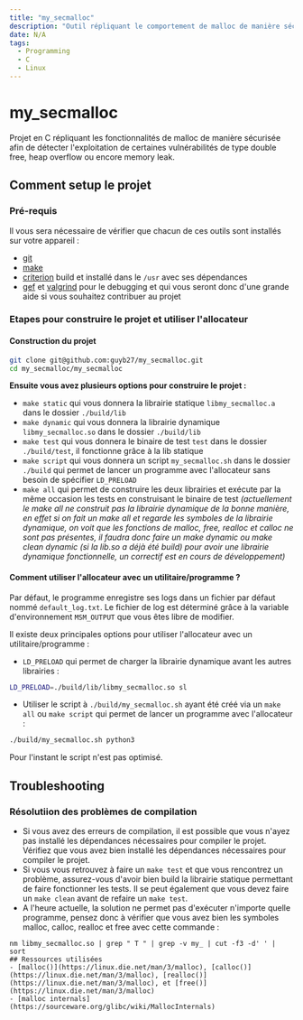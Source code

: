 ```yaml
---
title: "my_secmalloc"
description: "Outil répliquant le comportement de malloc de manière sécurisée"
date: N/A
tags:
  - Programming
  - C
  - Linux
---
```


# my_secmalloc
Projet en C répliquant les fonctionnalités de malloc de manière sécurisée afin de détecter l'exploitation de certaines vulnérabilités de type double free, heap overflow ou encore memory leak. 

## Comment setup le projet
### Pré-requis
Il vous sera nécessaire de vérifier que chacun de ces outils sont installés sur votre appareil :
- [git](https://git-scm.com/download/win)
- [make](https://cmake.org/download/)
- [criterion](https://criterion.readthedocs.io/en/master/setup.html) build et installé dans le `/usr` avec ses dépendances
- [gef](https://github.com/hugsy/gef) et [valgrind](https://valgrind.org/downloads/current.html) pour le debugging et qui vous seront donc d'une grande aide si vous souhaitez contribuer au projet

### Etapes pour construire le projet et utiliser l'allocateur
#### Construction du projet
```bash
git clone git@github.com:guyb27/my_secmalloc.git
cd my_secmalloc/my_secmalloc
```
**Ensuite vous avez plusieurs options pour construire le projet :**
- ``make static`` qui vous donnera la librairie statique ``libmy_secmalloc.a`` dans le dossier ``./build/lib``
- ``make dynamic`` qui vous donnera la librairie dynamique ``libmy_secmalloc.so`` dans le dossier ``./build/lib``
- ``make test`` qui vous donnera le binaire de test ``test`` dans le dossier ``./build/test``, il fonctionne grâce à la lib statique
- ``make script`` qui vous donnera un script ``my_secmalloc.sh`` dans le dossier ``./build`` qui permet de lancer un programme avec l'allocateur sans besoin de spécifier ``LD_PRELOAD``
- ``make all`` qui permet de construire les deux librairies et exécute par la même occasion les tests en construisant le binaire de test
  *(actuellement le make all ne construit pas la librairie dynamique de la bonne manière, en effet si on fait un make all et regarde les symboles de
   la librairie dynamique, on voit que les fonctions de malloc, free, realloc et calloc ne sont pas présentes, il faudra donc faire un make dynamic 
   ou make clean dynamic (si la lib.so a déjà été build) pour avoir une librairie dynamique fonctionnelle, un correctif est en cours de développement)*

#### Comment utiliser l'allocateur avec un utilitaire/programme ?
Par défaut, le programme enregistre ses logs dans un fichier par défaut nommé ``default_log.txt``. Le fichier de log est déterminé grâce à la variable d'environnement ``MSM_OUTPUT`` que vous êtes libre de modifier.

Il existe deux principales options pour utiliser l'allocateur avec un utilitaire/programme :
- ``LD_PRELOAD`` qui permet de charger la librairie dynamique avant les autres librairies :
```bash
LD_PRELOAD=./build/lib/libmy_secmalloc.so sl
```

- Utiliser le script à ``./build/my_secmalloc.sh`` ayant été créé via un ``make all`` ou ``make script`` qui permet de lancer un programme avec l'allocateur :
```bash
./build/my_secmalloc.sh python3
```
Pour l'instant le script n'est pas optimisé.

## Troubleshooting
### Résolutiion des problèmes de compilation
- Si vous avez des erreurs de compilation, il est possible que vous n'ayez pas installé les dépendances nécessaires pour compiler le projet. 
Vérifiez que vous avez bien installé les dépendances nécessaires pour compiler le projet.
- Si vous vous retrouvez à faire un ``make test`` et que vous rencontrez un problème, assurez-vous d'avoir bien build la librairie statique permettant de faire fonctionner les tests.
Il se peut également que vous devez faire un ``make clean`` avant de refaire un ``make test``.
- A l'heure actuelle, la solution ne permet pas d'exécuter n'importe quelle programme, pensez donc à vérifier que vous avez bien les symboles malloc, calloc, realloc et free avec cette commande : 
````
nm libmy_secmalloc.so | grep " T " | grep -v my_ | cut -f3 -d' ' | sort
## Ressources utilisées
- [malloc()](https://linux.die.net/man/3/malloc), [calloc()](https://linux.die.net/man/3/malloc), [realloc()](https://linux.die.net/man/3/malloc), et [free()](https://linux.die.net/man/3/malloc)
- [malloc internals](https://sourceware.org/glibc/wiki/MallocInternals)
